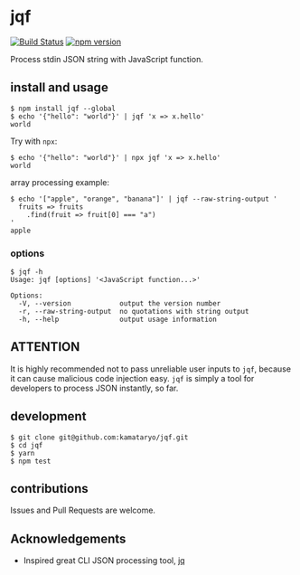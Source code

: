 # jqf

[![Build Status](https://travis-ci.org/kamataryo/jqf.svg?branch=master)](https://travis-ci.org/kamataryo/jqf)
[![npm version](https://badge.fury.io/js/jqf.svg)](https://badge.fury.io/js/jqf)

Process stdin JSON string with JavaScript function.

## install and usage

```shell
$ npm install jqf --global
$ echo '{"hello": "world"}' | jqf 'x => x.hello'
world
```

Try with `npx`:

```shell
$ echo '{"hello": "world"}' | npx jqf 'x => x.hello'
world
```

array processing example:

```shell
$ echo '["apple", "orange", "banana"]' | jqf --raw-string-output '
  fruits => fruits
    .find(fruit => fruit[0] === "a")
'
apple
```

### options

```shell
$ jqf -h
Usage: jqf [options] '<JavaScript function...>'

Options:
  -V, --version            output the version number
  -r, --raw-string-output  no quotations with string output
  -h, --help               output usage information
```

## **ATTENTION**

It is highly recommended not to pass unreliable user inputs to `jqf`, because it can cause malicious code injection easy. `jqf` is simply a tool for developers to process JSON instantly, so far.

## development

```shell
$ git clone git@github.com:kamataryo/jqf.git
$ cd jqf
$ yarn
$ npm test
```

## contributions

Issues and Pull Requests are welcome.

## Acknowledgements

- Inspired great CLI JSON processing tool, [jq](https://stedolan.github.io/jq/)
